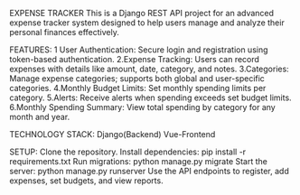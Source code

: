 EXPENSE TRACKER
This is a Django REST API project for an advanced expense tracker system designed to help users manage and analyze their personal finances effectively.

FEATURES:
  1 User Authentication: Secure login and registration using token-based authentication.
  2.Expense Tracking: Users can record expenses with details like amount, date, category, and notes.
  3.Categories: Manage expense categories; supports both global and user-specific categories.
  4.Monthly Budget Limits: Set monthly spending limits per category.
  5.Alerts: Receive alerts when spending exceeds set budget limits.
  6.Monthly Spending Summary: View total spending by category for any month and year.

TECHNOLOGY STACK:
Django(Backend)
Vue-Frontend

SETUP:
Clone the repository.
Install dependencies: pip install -r requirements.txt
Run migrations: python manage.py migrate
Start the server: python manage.py runserver
Use the API endpoints to register, add expenses, set budgets, and view reports.















